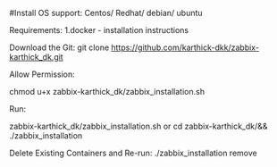 #Install
OS support:
Centos/ Redhat/ debian/ ubuntu

Requirements:
1.docker - installation instructions

Download the Git:
git clone https://github.com/karthick-dkk/zabbix-karthick_dk.git

Allow Permission:

chmod u+x  zabbix-karthick_dk/zabbix_installation.sh

Run:

zabbix-karthick_dk/zabbix_installation.sh
or 
cd zabbix-karthick_dk/&& ./zabbix_installation

Delete Existing Containers and Re-run:
./zabbix_installation remove

